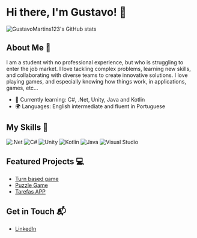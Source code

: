 ###
# Hi there, I'm Gustavo! 👋

![GustavoMartins123's GitHub stats](https://github-readme-stats.vercel.app/api?username=GustavoMartins123&show_icons=true&theme=radical)

## About Me 🚀

I am a student with no professional experience, but who is struggling to enter the job market. I love tackling complex problems, learning new skills, and collaborating with diverse teams to create innovative solutions. I love playing games, and especially knowing how things work, in applications, games, etc...

- 🌱 Currently learning: C#, .Net, Unity, Java and Kotlin
- 🌍 Languages: English intermediate and fluent in Portuguese

## My Skills 🧠

![.Net](https://img.shields.io/badge/.NET-512BD4?style=for-the-badge&logo=dotnet&logoColor=white)
![C#](https://img.shields.io/badge/C%23-239120?style=for-the-badge&logo=csharp&logoColor=white)
![Unity](https://img.shields.io/badge/Unity-100000?style=for-the-badge&logo=unity&logoColor=white)
![Kotlin](https://img.shields.io/badge/Kotlin-B125EA?&style=for-the-badge&logo=kotlin&logoColor=white)
![Java](https://img.shields.io/badge/Java-FF0000?&style=for-the-badge&logo=Java&logoColor=white)
![Visual Studio](https://img.shields.io/badge/Visual_Studio-5C2D91?style=for-the-badge&logo=visual%20studio&logoColor=white)

## Featured Projects 💻  

- [Turn based game](https://github.com/GustavoMartins123/TURN_BASED_RPG)
- [Puzzle Game](https://github.com/GustavoMartins123/Puzzle_Game)
- [Tarefas APP](https://github.com/GustavoMartins123/Tarefas_APP)

## Get in Touch 📬

- [LinkedIn](https://linkedin.com/in/gustavo-henrique-martins)  
